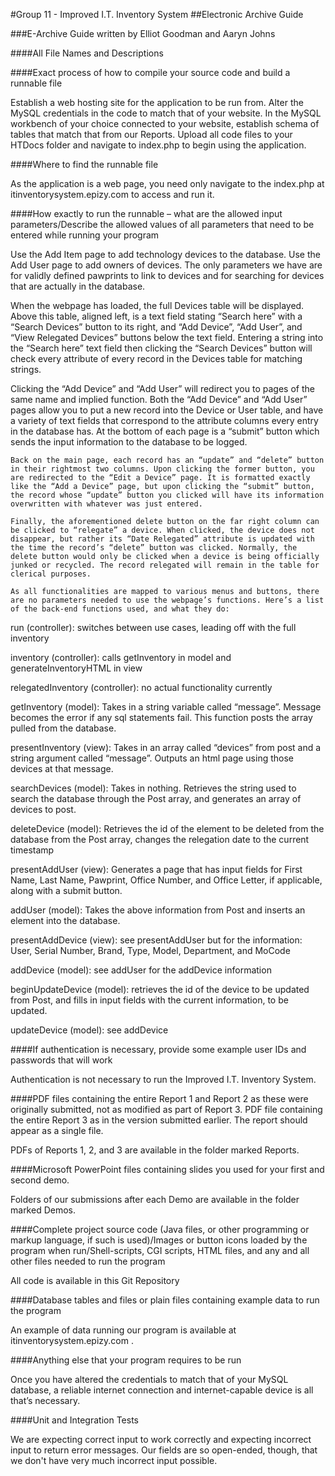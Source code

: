 #Group 11 - Improved I.T. Inventory System
##Electronic Archive Guide

###E-Archive Guide written by Elliot Goodman and Aaryn Johns

####All File Names and Descriptions

####Exact process of how to compile your source code and build a runnable file

Establish a web hosting site for the application to be run from. Alter the MySQL credentials in the code to match that of your website. In the MySQL workbench of your choice connected to your website, establish schema of tables that match that from our Reports. Upload all code files to your HTDocs folder and navigate to index.php to begin using the application.

####Where to find the runnable file

 As the application is a web page, you need only navigate to the index.php at itinventorysystem.epizy.com to access and run it.

####How exactly to run the runnable – what are the allowed input parameters/Describe the allowed values of all parameters that need to be entered while running your program

Use the Add Item page to add technology devices to the database. Use the Add User page to add owners of devices. The only parameters we have are for validly defined pawprints to link to devices and for searching for devices that are actually in the database.

When the webpage has loaded, the full Devices table will be displayed. Above this table, aligned left, is a text field stating “Search here” with a “Search Devices” button to its right, and “Add Device”, “Add User”, and “View Relegated Devices” buttons below the text field. Entering a string into the “Search here” text field then clicking the “Search Devices” button will check every attribute of every record in the Devices table for matching strings. 

Clicking the “Add Device” and “Add User” will redirect you to pages of the same name 
and implied function. Both the “Add Device” and “Add User” pages allow you to put a new record into the Device or User table, and have a variety of text fields that correspond to the attribute columns every entry in the database has. At the bottom of each page is a “submit” button which sends the input information to the database to be logged.

	Back on the main page, each record has an “update” and “delete” button in their rightmost two columns. Upon clicking the former button, you are redirected to the “Edit a Device” page. It is formatted exactly like the “Add a Device” page, but upon clicking the “submit” button, the record whose “update” button you clicked will have its information overwritten with whatever was just entered.
	
	Finally, the aforementioned delete button on the far right column can be clicked to “relegate” a device. When clicked, the device does not disappear, but rather its “Date Relegated” attribute is updated with the time the record’s “delete” button was clicked. Normally, the delete button would only be clicked when a device is being officially junked or recycled. The record relegated will remain in the table for clerical purposes.

	As all functionalities are mapped to various menus and buttons, there are no parameters needed to use the webpage’s functions. Here’s a list of the back-end functions used, and what they do:

run (controller): switches between use cases, leading off with the full inventory

inventory (controller): calls getInventory in model and generateInventoryHTML in view

relegatedInventory (controller): no actual functionality currently

getInventory (model): Takes in a string variable called “message”.  Message becomes the error if any sql statements fail. This function posts the array pulled from the database.

presentInventory (view): Takes in an array called “devices” from post and a string argument called “message”. Outputs an html page using those devices at that message.

searchDevices (model): Takes in nothing. Retrieves the string used to search the database through the Post array, and generates an array of devices to post.

deleteDevice (model): Retrieves the id of the element to be deleted from the database from the Post array, changes the relegation date to the current timestamp

presentAddUser (view): Generates a page that has input fields for First Name, Last Name, Pawprint, Office Number, and Office Letter, if applicable, along with a submit button.

addUser (model): Takes the above information from Post and inserts an element into the database.

presentAddDevice (view): see presentAddUser but for the information: User, Serial Number, Brand, Type, Model, Department, and MoCode

addDevice (model): see addUser for the addDevice information

beginUpdateDevice (model): retrieves the id of the device to be updated from Post, and fills in input fields with the current information, to be updated.

updateDevice (model): see addDevice


####If authentication is necessary, provide some example user IDs and passwords that will work

Authentication is not necessary to run the Improved I.T. Inventory System.

####PDF  files  containing  the  entire  Report  1  and  Report  2  as  these  were  originally  submitted,  not  as modified as part of Report 3. PDF file containing the entire Report 3 as in the version submitted earlier.  The report should appear as a single file.

PDFs of Reports 1, 2, and 3 are available in the folder marked Reports.

####Microsoft PowerPoint files containing slides you used for your first and second demo.

Folders of our submissions after each Demo are available in the folder marked Demos.


####Complete project source code (Java files, or other programming or markup language, if such is used)/Images or button icons loaded by the program when run/Shell-scripts, CGI scripts, HTML files, and any and all other files needed to run the program

All code is available in this Git Repository

####Database tables and files or plain files containing example data to run the program

An example of data running our program is available at itinventorysystem.epizy.com .

####Anything else that your program requires to be run

Once you have altered the credentials to match that of your MySQL database, a reliable internet connection and internet-capable device is all that’s necessary.

####Unit and Integration Tests

We are expecting correct input to work correctly and expecting incorrect input to return error messages. Our fields are so open-ended, though, that we don't have very much incorrect input possible.
